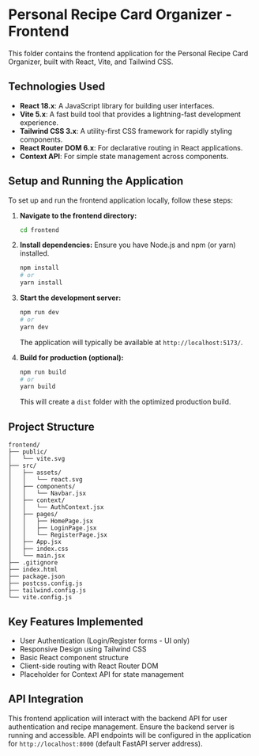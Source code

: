 # Personal Recipe Card Organizer - Frontend

This folder contains the frontend application for the Personal Recipe Card Organizer, built with React, Vite, and Tailwind CSS.

## Technologies Used

*   **React 18.x**: A JavaScript library for building user interfaces.
*   **Vite 5.x**: A fast build tool that provides a lightning-fast development experience.
*   **Tailwind CSS 3.x**: A utility-first CSS framework for rapidly styling components.
*   **React Router DOM 6.x**: For declarative routing in React applications.
*   **Context API**: For simple state management across components.

## Setup and Running the Application

To set up and run the frontend application locally, follow these steps:

1.  **Navigate to the frontend directory:**
    ```bash
    cd frontend
    ```

2.  **Install dependencies:**
    Ensure you have Node.js and npm (or yarn) installed.
    ```bash
    npm install
    # or
    yarn install
    ```

3.  **Start the development server:**
    ```bash
    npm run dev
    # or
    yarn dev
    ```
    The application will typically be available at `http://localhost:5173/`.

4.  **Build for production (optional):**
    ```bash
    npm run build
    # or
    yarn build
    ```
    This will create a `dist` folder with the optimized production build.

## Project Structure

```
frontend/
├── public/
│   └── vite.svg
├── src/
│   ├── assets/
│   │   └── react.svg
│   ├── components/
│   │   └── Navbar.jsx
│   ├── context/
│   │   └── AuthContext.jsx
│   ├── pages/
│   │   ├── HomePage.jsx
│   │   ├── LoginPage.jsx
│   │   └── RegisterPage.jsx
│   ├── App.jsx
│   ├── index.css
│   └── main.jsx
├── .gitignore
├── index.html
├── package.json
├── postcss.config.js
├── tailwind.config.js
└── vite.config.js
```

## Key Features Implemented

*   User Authentication (Login/Register forms - UI only)
*   Responsive Design using Tailwind CSS
*   Basic React component structure
*   Client-side routing with React Router DOM
*   Placeholder for Context API for state management

## API Integration

This frontend application will interact with the backend API for user authentication and recipe management. Ensure the backend server is running and accessible. API endpoints will be configured in the application for `http://localhost:8000` (default FastAPI server address).
